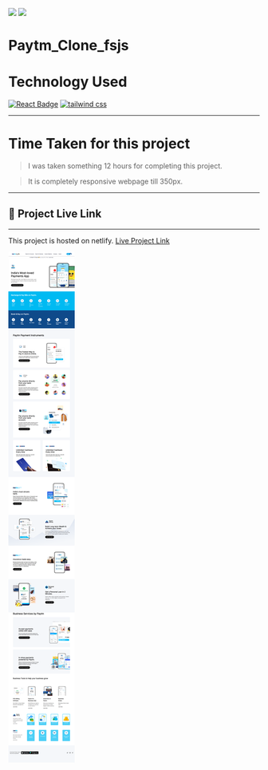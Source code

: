 [![](https://img.shields.io/badge/linkedin-blue?style=for-the-badge)](https://www.linkedin.com/in/nimish-kumar-9304b41a0/)
[![](https://img.shields.io/badge/MYPORTFOLIO-blue?style=for-the-badge)](https://devlopernimish.tk/ 'Link')



# **Paytm_Clone_fsjs**


# Technology Used
[![React Badge](https://img.shields.io/badge/-HTML-red?style=for-the-badge&labelColor=black&logo=html&logoColor=61DBFB)](#) [![tailwind css](https://img.shields.io/badge/tailwind%20css-blue?style=for-the-badge&logo=tailwind%20css&logoColor=white)]()


---
# Time Taken for this project
> I was taken something 12 hours for completing this project.

> It is completely responsive webpage till 350px.
---
## 🚀  Project Live Link <br>
---
This project is hosted on netlify. [Live Project Link](https://magical-tapioca-bdce0d.netlify.app/)

![Paytm Clone](./thumbnail.png)